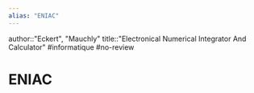 ```yaml
---
alias: "ENIAC"
---
```

author::"Eckert", "Mauchly"
title::"Electronical Numerical Integrator And Calculator"
#informatique #no-review 
# ENIAC

